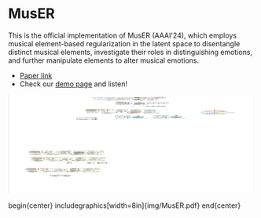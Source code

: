 # MusER
This is the official implementation of MusER (AAAI'24), which employs musical element-based regularization in the latent space to disentangle distinct musical elements, investigate their roles in distinguishing emotions, and further manipulate elements to alter musical emotions.
- [Paper link]()
- Check our [demo page](https://tayjsl97.github.io/demos/aaai) and listen!<br>

<img src="img/MusER.pdf" width="500" height="200" alt="model"/>

begin{center}
includegraphics[width=8in]{img/MusER.pdf}
end{center}

